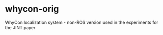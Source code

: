 # whycon-orig
WhyCon localization system - non-ROS version used in the experiments for the JINT paper
